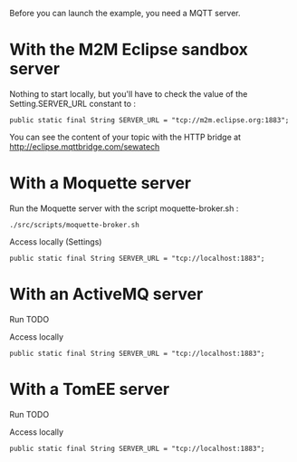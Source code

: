 Before you can launch the example, you need a MQTT server.

With the M2M Eclipse sandbox server
================

Nothing to start locally, but you'll have to check the value of the Setting.SERVER_URL constant to :

    public static final String SERVER_URL = "tcp://m2m.eclipse.org:1883";

You can see the content of your topic with the HTTP bridge at http://eclipse.mqttbridge.com/sewatech

With a Moquette server
================

Run the Moquette server with the script moquette-broker.sh :

    ./src/scripts/moquette-broker.sh

Access locally (Settings)

    public static final String SERVER_URL = "tcp://localhost:1883";


With an ActiveMQ server
================

Run
TODO

Access locally

    public static final String SERVER_URL = "tcp://localhost:1883";


With a TomEE server
================

Run
TODO

Access locally

    public static final String SERVER_URL = "tcp://localhost:1883";

